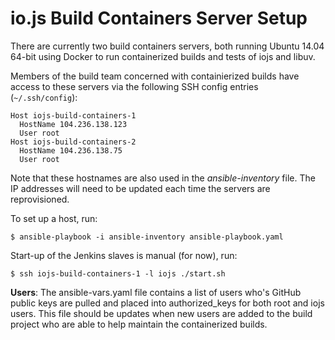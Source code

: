 # io.js Build Containers Server Setup

There are currently two build containers servers, both running Ubuntu 14.04 64-bit using Docker to run containerized builds and tests of iojs and libuv.

Members of the build team concerned with containierized builds have access to these servers via the following SSH config entries (`~/.ssh/config`):

```text
Host iojs-build-containers-1
  HostName 104.236.138.123
  User root
Host iojs-build-containers-2
  HostName 104.236.138.75
  User root
```

Note that these hostnames are also used in the *ansible-inventory* file. The IP addresses will need to be updated each time the servers are reprovisioned.

To set up a host, run:

```text
$ ansible-playbook -i ansible-inventory ansible-playbook.yaml
```

Start-up of the Jenkins slaves is manual (for now), run:

```text
$ ssh iojs-build-containers-1 -l iojs ./start.sh
``` 

**Users**: The ansible-vars.yaml file contains a list of users who's GitHub public keys are pulled and placed into authorized_keys for both root and iojs users. This file should be updates when new users are added to the build project who are able to help maintain the containerized builds.
